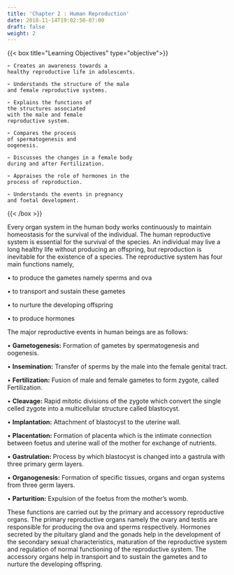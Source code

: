 ```yaml
---
title: 'Chapter 2 : Human Reproduction'
date: 2018-11-14T19:02:50-07:00
draft: false
weight: 2
---
```




{{< box title="Learning Objectives" type="objective">}}

    ➢ Creates an awareness towards a
    healthy reproductive life in adolescents.
    
    ➢ Understands the structure of the male
    and female reproductive systems.
    
    ➢ Explains the functions of
    the structures associated
    with the male and female
    reproductive system.
    
    ➢ Compares the process
    of spermatogenesis and
    oogenesis.
    
    ➢ Discusses the changes in a female body
    during and after Fertilization.
    
    ➢ Appraises the role of hormones in the
    process of reproduction.
    
    ➢ Understands the events in pregnancy
    and foetal development.
{{< /box >}}


Every organ system in the human
body works continuously to maintain
homeostasis for the survival of the individual.
The human reproductive system is essential for
the survival of the species. An individual may
live a long healthy life without producing an
offspring, but reproduction is inevitable for the
existence of a species.
The reproductive system has four
main functions namely,

• to produce the gametes namely
sperms and ova

• to transport and sustain these gametes

• to nurture the developing offspring

• to produce hormones

The major reproductive events in human
beings are as follows:

• **Gametogenesis:** Formation of gametes by
spermatogenesis and oogenesis.

• **Insemination:** Transfer of sperms by the
male into the female genital tract.

• **Fertilization:** Fusion of male and
female gametes to form zygote, called
Fertilization.

• **Cleavage:** Rapid mitotic divisions of
the zygote which convert the single celled  zygote into a multicellular structure
called blastocyst.

• **Implantation:** Attachment of blastocyst
to the uterine wall.

• **Placentation:** Formation of placenta
which is the intimate connection between
foetus and uterine wall of the mother for
exchange of nutrients.

• **Gastrulation:** Process by which
blastocyst is changed into a gastrula with
three primary germ layers.

• **Organogenesis:** Formation of specific
tissues, organs and organ systems from
three germ layers.

• **Parturition:** Expulsion of the foetus from
the mother’s womb.

These functions are carried out by the
primary and accessory reproductive organs.
The primary reproductive organs namely
the ovary and testis are responsible for
producing the ova and sperms respectively.
Hormones secreted by the pituitary gland and
the gonads help in the development of the
secondary sexual characteristics, maturation
of the reproductive system and regulation
of normal functioning of the reproductive
system. The accessory organs help in
transport and to sustain the gametes and to
nurture the developing offspring.













